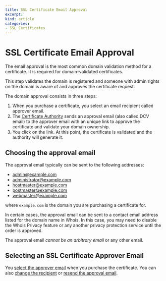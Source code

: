 ```yaml
---
title: SSL Certificate Email Approval
excerpt: 
kind: article
categories:
- SSL Certificates
---
```


# SSL Certificate Email Approval

The email approval is the most common domain validation method for a certificate. It is required for domain-validated certificates.

This step validates the domain is registered and someone with admin rights on the domain is aware of and approves the certificate request.

The domain approval consists in three steps:

1. When you purchase a certificate, you select an email recipient called approver email.
1. The [Certificate Authority](/articles/what-is-a-certificate-authority) sends an approval email (also called DCV email) to the approver email with an unique link to approve the certificate and validate your domain ownership.
1. You click on the link. At this point, the certificate is validated and the authority will generate it.

## Choosing the approval email

The approval email typically can be sent to the following addresses:

- admin@example.com
- administrator@example.com
- hostmaster@example.com
- postmaster@example.com
- webmaster@example.com

where `example.com` is the domain you are purchasing a certificate for. 

In certain cases, the approval email can be sent to a contact email address listed for the domain name in Whois. In this case, you may need to disable the Whois Privacy feature or any another privacy protection service until the order is approved.

The approval email *cannot be an arbitrary email* or any other email.

## Selecting an SSL Certificate Approver Email

You [select the approver email](#) when you purchase the certificate. You can also [change the recipient](/articles/changing-ssl-certificates-email) or [resend the approval email](/articles/resending-ssl-certificates-email).

